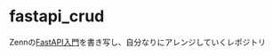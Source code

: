 # fastapi_crud
Zennの[FastAPI入門](https://zenn.dev/sh0nk/books/537bb028709ab9)を書き写し、自分なりにアレンジしていくレポジトリ
